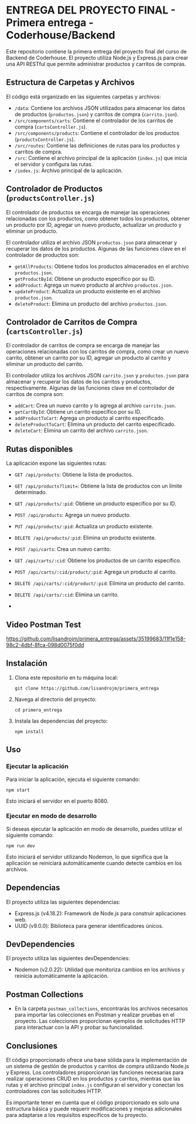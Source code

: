 # ENTREGA DEL PROYECTO FINAL - Primera entrega - Coderhouse/Backend

Este repositorio contiene la primera entrega del proyecto final del curso de Backend de Coderhouse. El proyecto utiliza Node.js y Express.js para crear una API RESTful que permite administrar productos y carritos de compras.

## Estructura de Carpetas y Archivos

El código está organizado en las siguientes carpetas y archivos:

- `/data`: Contiene los archivos JSON utilizados para almacenar los datos de productos (`productos.json`) y carritos de compra (`carrito.json`).
- `/src/components/carts`: Contiene el controlador de los carritos de compra (`cartsController.js`).
- `/src/components/products`: Contiene el controlador de los productos (`productsController.js`).
- `/src/routes`: Contiene las definiciones de rutas para los productos y carritos de compra.
- `/src`: Contiene el archivo principal de la aplicación (`index.js`) que inicia el servidor y configura las rutas.
- `/index.js`: Archivo principal de la aplicación.

## Controlador de Productos (`productsController.js`)

El controlador de productos se encarga de manejar las operaciones relacionadas con los productos, como obtener todos los productos, obtener un producto por ID, agregar un nuevo producto, actualizar un producto y eliminar un producto.

El controlador utiliza el archivo JSON `productos.json` para almacenar y recuperar los datos de los productos. Algunas de las funciones clave en el controlador de productos son:

- `getAllProducts`: Obtiene todos los productos almacenados en el archivo `productos.json`.
- `getProductById`: Obtiene un producto específico por su ID.
- `addProduct`: Agrega un nuevo producto al archivo `productos.json`.
- `updateProduct`: Actualiza un producto existente en el archivo `productos.json`.
- `deleteProduct`: Elimina un producto del archivo `productos.json`.

## Controlador de Carritos de Compra (`cartsController.js`)

El controlador de carritos de compra se encarga de manejar las operaciones relacionadas con los carritos de compra, como crear un nuevo carrito, obtener un carrito por su ID, agregar un producto al carrito y eliminar un producto del carrito.

El controlador utiliza los archivos JSON `carrito.json` y `productos.json` para almacenar y recuperar los datos de los carritos y productos, respectivamente. Algunas de las funciones clave en el controlador de carritos de compra son:

- `addCart`: Crea un nuevo carrito y lo agrega al archivo `carrito.json`.
- `getCartById`: Obtiene un carrito específico por su ID.
- `addProductToCart`: Agrega un producto al carrito especificado.
- `deleteProductToCart`: Elimina un producto del carrito especificado.
- `deleteCart`: Elimina un carrito del archivo `carrito.json`.

## Rutas disponibles

La aplicación expone las siguientes rutas:

- `GET /api/products`: Obtiene la lista de productos.
- `GET /api/products?limit=`: Obtiene la lista de productos con un límite determinado.
- `GET /api/products/:pid`: Obtiene un producto específico por su ID.
- `POST /api/products`: Agrega un nuevo producto.
- `PUT /api/products/:pid`: Actualiza un producto existente.
- `DELETE /api/products/:pid`: Elimina un producto existente.

- `POST /api/carts`: Crea un nuevo carrito.
- `GET /api/carts/:cid`: Obtiene los productos de un carrito específico.
- `POST /api/carts/:cid/product/:pid`: Agrega un producto al carrito.
- `DELETE /api/carts/:cid/product/:pid`: Elimina un producto del carrito.
- `DELETE /api/carts/:cid`: Elimina un carrito.
- 
## Video Postman Test

https://github.com/lisandrojm/primera_entrega/assets/35199683/11f1e158-98c2-4dbf-8fca-098d0075f0dd

## Instalación

1. Clona este repositorio en tu máquina local:

   ```shell
   git clone https://github.com/lisandrojm/primera_entrega
   ```

2. Navega al directorio del proyecto:

   ```shell
   cd primera_entrega

   ```

3. Instala las dependencias del proyecto:

   ```shell
   npm install
   ```

## Uso

### Ejecutar la aplicación

Para iniciar la aplicación, ejecuta el siguiente comando:

```shell
npm start
```

Esto iniciará el servidor en el puerto 8080.

### Ejecutar en modo de desarrollo

Si deseas ejecutar la aplicación en modo de desarrollo, puedes utilizar el siguiente comando:

```shell
npm run dev
```

Esto iniciará el servidor utilizando Nodemon, lo que significa que la aplicación se reiniciará automáticamente cuando detecte cambios en los archivos.

## Dependencias

El proyecto utiliza las siguientes dependencias:

- Express.js (v4.18.2): Framework de Node.js para construir aplicaciones web.
- UUID (v9.0.0): Biblioteca para generar identificadores únicos.

## DevDependencies

El proyecto utiliza las siguientes devDependencies:

- Nodemon (v2.0.22): Utilidad que monitoriza cambios en los archivos y reinicia automáticamente la aplicación.

## Postman Collections

- En la carpeta `postman_collections`, encontrarás los archivos necesarios para importar las colecciones en Postman y realizar pruebas en el proyecto. Las colecciones proporcionan ejemplos de solicitudes HTTP para interactuar con la API y probar su funcionalidad.

## Conclusiones

El código proporcionado ofrece una base sólida para la implementación de un sistema de gestión de productos y carritos de compra utilizando Node.js y Express. Los controladores proporcionan las funciones necesarias para realizar operaciones CRUD en los productos y carritos, mientras que las rutas y el archivo principal `index.js` configuran el servidor y conectan los controladores con las solicitudes HTTP.

Es importante tener en cuenta que el código proporcionado es solo una estructura básica y puede requerir modificaciones y mejoras adicionales para adaptarse a los requisitos específicos de tu proyecto.
